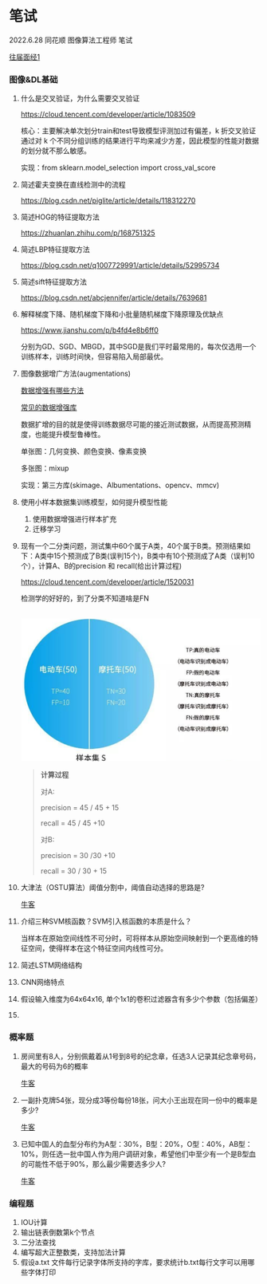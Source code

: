 # 笔试

2022.6.28 同花顺 图像算法工程师 笔试

[往届面经1](https://www.i4k.xyz/article/zyd_1129/108673808)

### 图像&DL基础

1. 什么是交叉验证，为什么需要交叉验证

   https://cloud.tencent.com/developer/article/1083509

   核心：主要解决单次划分train和test导致模型评测加过有偏差，k 折交叉验证通过对 k 个不同分组训练的结果进行平均来减少方差，因此模型的性能对数据的划分就不那么敏感。

   实现：from sklearn.model_selection import cross_val_score

2. 简述霍夫变换在直线检测中的流程

   https://blog.csdn.net/piglite/article/details/118312270

3. 简述HOG的特征提取方法

   https://zhuanlan.zhihu.com/p/168751325

4. 简述LBP特征提取方法

   https://blog.csdn.net/q1007729991/article/details/52995734

5. 简述sift特征提取方法

   https://blog.csdn.net/abcjennifer/article/details/7639681

6. 解释梯度下降、随机梯度下降和小批量随机梯度下降原理及优缺点

   https://www.jianshu.com/p/b4fd4e8b6ff0

   分别为GD、SGD、MBGD，其中SGD是我们平时最常用的，每次仅选用一个训练样本，训练时间快，但容易陷入局部最优。

7. 图像数据增广方法(augmentations)

   [数据增强有哪些方法](https://blog.csdn.net/kuweicai/article/details/106590031)

   [常见的数据增强库](https://blog.csdn.net/weixin_44111292/article/details/108930130)

   数据扩增的目的就是使得训练数据尽可能的接近测试数据，从而提高预测精度，也能提升模型鲁棒性。

   单张图：几何变换、颜色变换、像素变换

   多张图：mixup

   实现：第三方库(skimage、Albumentations、opencv、mmcv) 

8. 使用小样本数据集训练模型，如何提升模型性能

   1. 使用数据增强进行样本扩充
   2. 迁移学习

9. 现有一个二分类问题，测试集中60个属于A类，40个属于B类。预测结果如下：A类中15个预测成了B类(误判15个)，B类中有10个预测成了A类（误判10个），计算A、B的precision 和 recall(给出计算过程)

   https://cloud.tencent.com/developer/article/1520031

   检测学的好好的，到了分类不知道啥是FN

   ​    ![微信截图_20220703200044](https://raw.githubusercontent.com/kongyan66/Img-for-md/master/img/%E5%BE%AE%E4%BF%A1%E6%88%AA%E5%9B%BE_20220703200044.png)

   >**计算过程**
   >
   >对A:
   >
   >precision = 45 / 45 + 15
   >
   >recall = 45 / 45 +10
   >
   >对B:
   >
   >precision = 30 /30 +10
   >
   >recall = 30 / 30 + 15

10. 大津法（OSTU算法）阈值分割中，阈值自动选择的思路是?

    [牛客](https://www.nowcoder.com/questionTerminal/f3559069f2164441b55c96088e5609a0?orderByHotValue=0&difficulty=00110&mutiTagIds=149&page=19&onlyReference=false)

11. 介绍三种SVM核函数？SVM引入核函数的本质是什么？

    

    当样本在原始空间线性不可分时，可将样本从原始空间映射到一个更高维的特征空间，使得样本在这个特征空间内线性可分。

12. 简述LSTM网络结构

13. CNN网络特点

14. 假设输入维度为64x64x16, 单个1x1的卷积过滤器含有多少个参数（包括偏差）

15. 

### 概率题

1. 房间里有8人，分别佩戴着从1号到8号的纪念章，任选3人记录其纪念章号码，最大的号码为6的概率

   [牛客](https://www.nowcoder.com/questionTerminal/eabf1ddb91ba4030bb475ef66a12ec33)

2. 一副扑克牌54张，现分成3等份每份18张，问大小王出现在同一份中的概率是多少?

   [牛客](https://www.nowcoder.com/questionTerminal/b790a2dbaed3494c878b9d56e941c7ba?orderByHotValue=1&page=1&onlyReference=false)

3. 已知中国人的血型分布约为A型：30%，B型：20%，O型：40%，AB型：10%，则任选一批中国人作为用户调研对象，希望他们中至少有一个是B型血的可能性不低于90%，那么最少需要选多少人?

   [牛客](https://www.nowcoder.com/questionTerminal/8e96b6d4ef714f298a2ca69747a8f8af)

### 编程题

1. IOU计算
2. 输出链表倒数第k个节点
3. 二分法查找
4. 编写超大正整数类，支持加法计算
5. 假设a.txt 文件每行记录字体所支持的字库，要求统计b.txt每行文字可以用哪些字体打印

